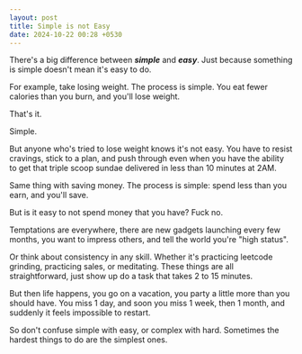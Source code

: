 ```yaml
---
layout: post
title: Simple is not Easy
date: 2024-10-22 00:28 +0530
---
```



There's a big difference between **_simple_** and **_easy_**. Just because something is simple doesn't mean it's easy to do. 

For example, take losing weight. The process is simple. You eat fewer calories than you burn, and you'll lose weight.

That's it.

Simple.

But anyone who's tried to lose weight knows it's not easy. You have to resist cravings, stick to a plan, and push through even when you have the ability to get that triple scoop sundae delivered in less than 10 minutes at 2AM.

Same thing with saving money. The process is simple: spend less than you earn, and you'll save.

But is it easy to not spend money that you have? Fuck no.

Temptations are everywhere, there are new gadgets launching every few months, you want to impress others, and tell the world you're "high status".

Or think about consistency in any skill. Whether it's practicing leetcode grinding, practicing sales, or meditating. These things are all straightforward, just show up do a task that takes 2 to 15 minutes.

But then life happens, you go on a vacation, you party a little more than you should have. You miss 1 day, and soon you miss 1 week, then 1 month, and suddenly it feels impossible to restart.

So don't confuse simple with easy, or complex with hard. Sometimes the hardest things to do are the simplest ones.